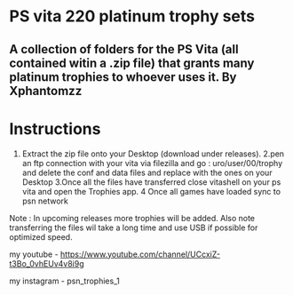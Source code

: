 # PS vita 220 platinum trophy sets
A collection of folders for the PS Vita (all contained witin a .zip file) that grants many platinum trophies to whoever uses it.
By Xphantomzz
-----------------
# Instructions 
1. Extract the zip file onto your Desktop (download under releases).
2.pen an ftp connection with your vita via filezilla and go : uro/user/00/trophy and delete the conf and data files and replace with the ones on your Desktop
3.Once all the files have transferred close vitashell on your ps vita and open the Trophies app.
4 Once all games have loaded sync to psn network 
      
Note : In upcoming releases more trophies will be added. Also note transferring the files wil take a long time and use USB if possible for optimized speed.
               
               
 my youtube - https://www.youtube.com/channel/UCcxiZ-t3Bo_0vhEUv4v8i9g
 
 my instagram - psn_trophies_1
